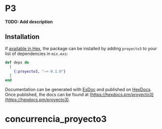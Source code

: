 # P3

**TODO: Add description**

## Installation

If [available in Hex](https://hex.pm/docs/publish), the package can be installed
by adding `proyecto3` to your list of dependencies in `mix.exs`:

```elixir
def deps do
  [
    {:proyecto3, "~> 0.1.0"}
  ]
end
```

Documentation can be generated with [ExDoc](https://github.com/elixir-lang/ex_doc)
and published on [HexDocs](https://hexdocs.pm). Once published, the docs can
be found at [https://hexdocs.pm/proyecto3](https://hexdocs.pm/proyecto3).

# concurrencia_proyecto3
